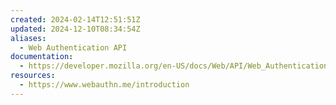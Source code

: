 ```yaml
---
created: 2024-02-14T12:51:51Z
updated: 2024-12-10T08:34:54Z
aliases:
  - Web Authentication API
documentation:
  - https://developer.mozilla.org/en-US/docs/Web/API/Web_Authentication_API
resources:
  - https://www.webauthn.me/introduction
---
```

